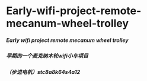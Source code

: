 # Early-wifi-project-remote-mecanum-wheel-trolley
#####  Early wifi project remote mecanum wheel trolley    
#####  早期的一个麦克纳木轮wifi小车项目  
#####  （步进电机）stc8a8k64s4a12
